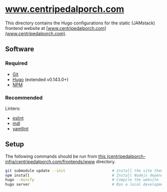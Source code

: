 # www.centripedalporch.com

This directory contains the Hugo configurations for the static (JAMstack)
frontend website at [www.centripedalporch.com](www.centripedalporch.com).

## Software

### Required

* [Git](https://git-scm.com/book/en/v2/Getting-Started-Installing-Git)
* [Hugo](https://gohugo.io/getting-started/quick-start) (extended v0.143.0+)
* [NPM](https://docs.npmjs.com/downloading-and-installing-node-js-and-npm)

### Recommended

Linters:

* [eslint](https://eslint.org/docs/latest/use/getting-started)
* [mdl](https://github.com/markdownlint/markdownlint)
* [yamllint](https://github.com/adrienverge/yamllint)

## Setup

The following commands should be run from
[this (centripedalporch-infra/centripedalporch.com/frontends/www](./) directory.

```sh
git submodule update --init                     # Install the site theme
npm install                                     # Install Nodejs dependencies
hugo --minify                                   # Compile the website
hugo server                                     # Run a local development server
```
